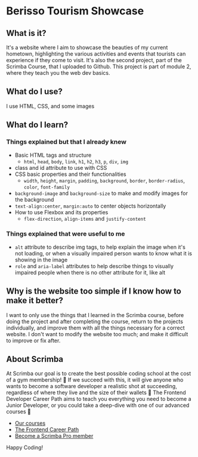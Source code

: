 # Berisso Tourism Showcase
## What is it? 
It's a website where I aim to showcase the beauties of my current hometown, highlighting the various activities and events that tourists can experience if they come to visit.
It's also the second project, part of the Scrimba Course, that I uploaded to Github. This project is part of module 2, where they teach you the web dev basics.
## What do I use?
I use HTML, CSS, and some images
## What do I learn?
 ### Things explained but that I already knew
  * Basic HTML tags and structure
    - `html`, `head`, `body`, `link`, `h1`, `h2`, `h3`, `p`, `div`, `img`
  * class and id attribute to use with CSS
  * CSS basic properties and their functionalities
    - `width`, `height`, `margin`, `padding`, `background`, `border`, `border-radius`, `color`, `font-family`
  * `background-image` and `background-size` to make and modify images for the background
  * `text-align:center`, `margin:auto` to center objects horizontally
  * How to use Flexbox and its properties
    - `flex-direction`, `align-items` and `justify-content`
 ### Things explained that were useful to me
  * `alt` attribute to describe img tags, to help explain the image when it's not loading, or when a visually impaired person wants to know what it is showing in the image
  * `role` and `aria-label` attributes to help describe things to visually impaired people when there is no other attribute for it, like alt
## Why is the website too simple if I know how to make it better?
I want to only use the things that I learned in the Scrimba course, before doing the project and after completing the course, return to the projects individually, and improve them with all the things necessary for a correct website. I don't want to modify the website too much; and make it difficult to improve or fix after. 




## About Scrimba

At Scrimba our goal is to create the best possible coding school at the cost of a gym membership! 💜
If we succeed with this, it will give anyone who wants to become a software developer a realistic shot at succeeding, regardless of where they live and the size of their wallets 🎉
The Frontend Developer Career Path aims to teach you everything you need to become a Junior Developer, or you could take a deep-dive with one of our advanced courses 🚀

- [Our courses](https://scrimba.com/allcourses)
- [The Frontend Career Path](https://scrimba.com/learn/frontend)
- [Become a Scrimba Pro member](https://scrimba.com/pricing)

Happy Coding!
